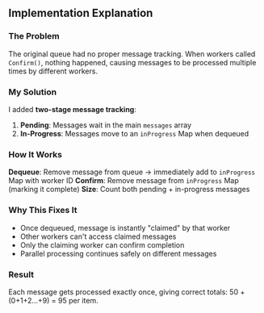 ## Implementation Explanation

### The Problem
The original queue had no proper message tracking. When workers called `Confirm()`, nothing happened, causing messages to be processed multiple times by different workers.

### My Solution
I added **two-stage message tracking**:

1. **Pending**: Messages wait in the main `messages` array
2. **In-Progress**: Messages move to an `inProgress` Map when dequeued

### How It Works

**Dequeue**: Remove message from queue → immediately add to `inProgress` Map with worker ID
**Confirm**: Remove message from `inProgress` Map (marking it complete)
**Size**: Count both pending + in-progress messages

### Why This Fixes It
- Once dequeued, message is instantly "claimed" by that worker
- Other workers can't access claimed messages
- Only the claiming worker can confirm completion
- Parallel processing continues safely on different messages

### Result
Each message gets processed exactly once, giving correct totals: 50 + (0+1+2...+9) = 95 per item.